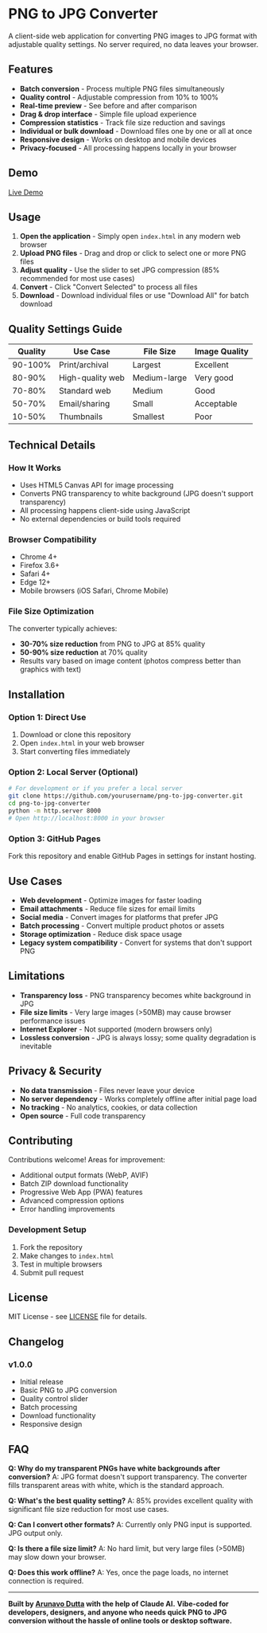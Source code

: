 # PNG to JPG Converter

A client-side web application for converting PNG images to JPG format with adjustable quality settings. No server required, no data leaves your browser.

## Features

- **Batch conversion** - Process multiple PNG files simultaneously
- **Quality control** - Adjustable compression from 10% to 100%
- **Real-time preview** - See before and after comparison
- **Drag & drop interface** - Simple file upload experience
- **Compression statistics** - Track file size reduction and savings
- **Individual or bulk download** - Download files one by one or all at once
- **Responsive design** - Works on desktop and mobile devices
- **Privacy-focused** - All processing happens locally in your browser

## Demo

[Live Demo](https://ads2001.github.io/PNG-to-JPG-Converter/)

## Usage

1. **Open the application** - Simply open `index.html` in any modern web browser
2. **Upload PNG files** - Drag and drop or click to select one or more PNG files
3. **Adjust quality** - Use the slider to set JPG compression (85% recommended for most use cases)
4. **Convert** - Click "Convert Selected" to process all files
5. **Download** - Download individual files or use "Download All" for batch download

## Quality Settings Guide

| Quality | Use Case | File Size | Image Quality |
|---------|----------|-----------|---------------|
| 90-100% | Print/archival | Largest | Excellent |
| 80-90% | High-quality web | Medium-large | Very good |
| 70-80% | Standard web | Medium | Good |
| 50-70% | Email/sharing | Small | Acceptable |
| 10-50% | Thumbnails | Smallest | Poor |

## Technical Details

### How It Works
- Uses HTML5 Canvas API for image processing
- Converts PNG transparency to white background (JPG doesn't support transparency)
- All processing happens client-side using JavaScript
- No external dependencies or build tools required

### Browser Compatibility
- Chrome 4+
- Firefox 3.6+
- Safari 4+
- Edge 12+
- Mobile browsers (iOS Safari, Chrome Mobile)

### File Size Optimization
The converter typically achieves:
- **30-70% size reduction** from PNG to JPG at 85% quality
- **50-90% size reduction** at 70% quality
- Results vary based on image content (photos compress better than graphics with text)

## Installation

### Option 1: Direct Use
1. Download or clone this repository
2. Open `index.html` in your web browser
3. Start converting files immediately

### Option 2: Local Server (Optional)
```bash
# For development or if you prefer a local server
git clone https://github.com/yourusername/png-to-jpg-converter.git
cd png-to-jpg-converter
python -m http.server 8000
# Open http://localhost:8000 in your browser
```

### Option 3: GitHub Pages
Fork this repository and enable GitHub Pages in settings for instant hosting.

## Use Cases

- **Web development** - Optimize images for faster loading
- **Email attachments** - Reduce file sizes for email limits
- **Social media** - Convert images for platforms that prefer JPG
- **Batch processing** - Convert multiple product photos or assets
- **Storage optimization** - Reduce disk space usage
- **Legacy system compatibility** - Convert for systems that don't support PNG

## Limitations

- **Transparency loss** - PNG transparency becomes white background in JPG
- **File size limits** - Very large images (>50MB) may cause browser performance issues
- **Internet Explorer** - Not supported (modern browsers only)
- **Lossless conversion** - JPG is always lossy; some quality degradation is inevitable

## Privacy & Security

- **No data transmission** - Files never leave your device
- **No server dependency** - Works completely offline after initial page load
- **No tracking** - No analytics, cookies, or data collection
- **Open source** - Full code transparency

## Contributing

Contributions welcome! Areas for improvement:

- Additional output formats (WebP, AVIF)
- Batch ZIP download functionality
- Progressive Web App (PWA) features
- Advanced compression options
- Error handling improvements

### Development Setup
1. Fork the repository
2. Make changes to `index.html`
3. Test in multiple browsers
4. Submit pull request

## License

MIT License - see [LICENSE](LICENSE) file for details.

## Changelog

### v1.0.0
- Initial release
- Basic PNG to JPG conversion
- Quality control slider
- Batch processing
- Download functionality
- Responsive design

## FAQ

**Q: Why do my transparent PNGs have white backgrounds after conversion?**
A: JPG format doesn't support transparency. The converter fills transparent areas with white, which is the standard approach.

**Q: What's the best quality setting?**
A: 85% provides excellent quality with significant file size reduction for most use cases.

**Q: Can I convert other formats?**
A: Currently only PNG input is supported. JPG output only.

**Q: Is there a file size limit?**
A: No hard limit, but very large files (>50MB) may slow down your browser.

**Q: Does this work offline?**
A: Yes, once the page loads, no internet connection is required.

---
**Built by [Arunavo Dutta](https://github.com/ADS2001) with the help of Claude AI.**
**Vibe-coded for developers, designers, and anyone who needs quick PNG to JPG conversion without the hassle of online tools or desktop software.**